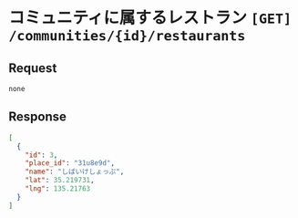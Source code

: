 # コミュニティに属するレストラン `[GET] /communities/{id}/restaurants`

## Request
```
none
```

## Response
```json
[
  {
    "id": 3,
    "place_id": "31u8e9d",
    "name": "しばいけしょっぷ",
    "lat": 35.219731,
    "lng": 135.21763
  }
]
```